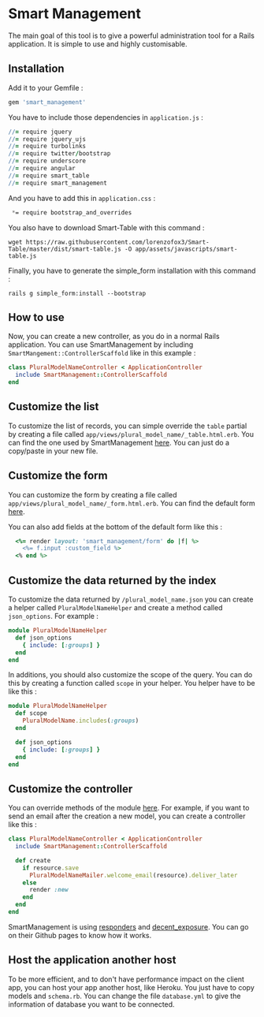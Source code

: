 # Smart Management

The main goal of this tool is to give a powerful administration tool for a
Rails application. It is simple to use and highly customisable.

## Installation

Add it to your Gemfile :

```ruby
gem 'smart_management'
```

You have to include those dependencies in `application.js` :

```coffee
//= require jquery
//= require jquery_ujs
//= require turbolinks
//= require twitter/bootstrap
//= require underscore
//= require angular
//= require smart_table
//= require smart_management
```

And you have to add this in `application.css` :
```css
 *= require bootstrap_and_overrides
```

You also have to download Smart-Table with this command :
```
wget https://raw.githubusercontent.com/lorenzofox3/Smart-Table/master/dist/smart-table.js -O app/assets/javascripts/smart-table.js
```

Finally, you have to generate the simple_form installation with this command :
```
rails g simple_form:install --bootstrap
```

## How to use

Now, you can create a new controller, as you do in a normal Rails application.
You can use SmartManagement by including `SmartMangement::ControllerScaffold`
like in this example :

```ruby
class PluralModelNameController < ApplicationController
  include SmartManagement::ControllerScaffold
end
```

## Customize the list

To customize the list of records, you can simple override the `table` partial
by creating a file called `app/views/plural_model_name/_table.html.erb`. You
can find the one used by SmartManagement
[here](https://github.com/GCorbel/smart_management/blob/master/app/views/smart_management/_table.html.erb). You can just do a copy/paste in your new file.


## Customize the form

You can customize the form by creating a file called `app/views/plural_model_name/_form.html.erb`. You can find the default form [here](https://github.com/GCorbel/smart_management/blob/master/app/views/smart_management/_form.html.erb).

You can also add fields at the bottom of the default form like this :

```ruby
  <%= render layout: 'smart_management/form' do |f| %>
    <%= f.input :custom_field %>
  <% end %>
```

## Customize the data returned by the index

To customize the data returned by `/plural_model_name.json` you can create a
helper called `PluralModelNameHelper` and create a method called
`json_options`. For example :

```ruby
module PluralModelNameHelper
  def json_options
    { include: [:groups] }
  end
end
```

In additions, you should also customize the scope of the query. You can do this
by creating a function called `scope` in your helper. You helper have to be
like this :

```ruby
module PluralModelNameHelper
  def scope
    PluralModelName.includes(:groups)
  end

  def json_options
    { include: [:groups] }
  end
end
```

## Customize the controller

You can override methods of the module
[here](https://github.com/GCorbel/smart_management/blob/master/lib/smart_management/controller_scaffold.rb).
For example, if you want to send an email after the creation a new model, you
can create a controller like this :

```ruby
class PluralModelNameController < ApplicationController
  include SmartManagement::ControllerScaffold

  def create
    if resource.save
      PluralModelNameMailer.welcome_email(resource).deliver_later
    else
      render :new
    end
  end
end
```

SmartManagement is using [responders](https://github.com/plataformatec/responders) and [decent_exposure](https://github.com/hashrocket/decent_exposure).
You can go on their Github pages to know how it works.

## Host the application another host

To be more efficient, and to don't have performance impact on the client app,
you can host your app another host, like Heroku. You just have to copy models
and `schema.rb`. You can change the file `database.yml` to give the information
of database you want to be connected.
